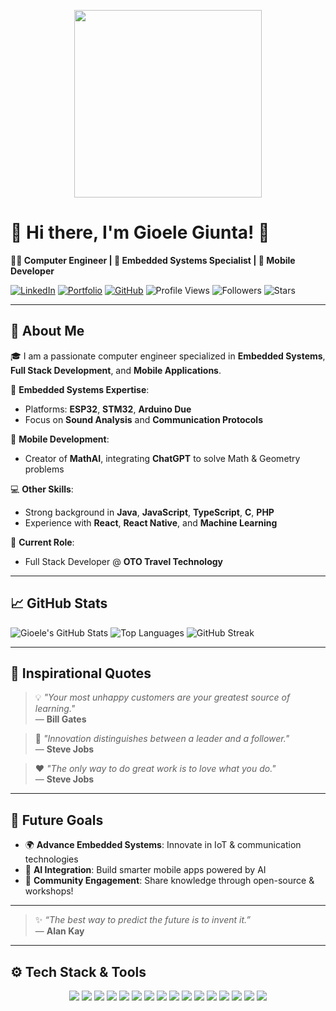 <p align="center">
  <img src="https://media2.giphy.com/media/v1.Y2lkPTc5MGI3NjExaWI2ZXM1bGpiZDJtMGJ0MjZpODFqbmVxOTUwbDlmM2Z2bDBlMzU2MiZlcD12MV9pbnRlcm5hbF9naWZfYnlfaWQmY3Q9Zw/ytBoIyQ7ArpRirP0oh/giphy.gif" width="300"/>
</p>

# 👋 Hi there, I'm **Gioele Giunta**! 🚀

**👨‍💻 Computer Engineer | 🔧 Embedded Systems Specialist | 📱 Mobile Developer**

[![LinkedIn](https://img.shields.io/badge/🔗-LinkedIn-blue)](https://www.linkedin.com/in/gioele-giunta-58314b203)
[![Portfolio](https://img.shields.io/badge/🌐-Portfolio-green)](https://gioelegiunta.it/)
[![GitHub](https://img.shields.io/badge/🐙-GitHub-black)](https://github.com/gioelegiunta)
![Profile Views](https://komarev.com/ghpvc/?username=gioelegiunta&label=Profile%20views&color=0e75b6&style=flat)
![Followers](https://img.shields.io/github/followers/gioelegiunta?label=Followers&style=social)
![Stars](https://img.shields.io/github/stars/gioelegiunta?affiliations=OWNER%2CCOLLABORATOR&style=social)

---

## 🚀 About Me

🎓 I am a passionate computer engineer specialized in **Embedded Systems**, **Full Stack Development**, and **Mobile Applications**.

🔌 **Embedded Systems Expertise**:  
- Platforms: **ESP32**, **STM32**, **Arduino Due**
- Focus on **Sound Analysis** and **Communication Protocols**

📱 **Mobile Development**:  
- Creator of **MathAI**, integrating **ChatGPT** to solve Math & Geometry problems

💻 **Other Skills**:
- Strong background in **Java**, **JavaScript**, **TypeScript**, **C**, **PHP**
- Experience with **React**, **React Native**, and **Machine Learning**

💼 **Current Role**:  
- Full Stack Developer @ **OTO Travel Technology**

---

## 📈 GitHub Stats

![Gioele's GitHub Stats](https://github-readme-stats.vercel.app/api?username=G103L3&show_icons=true&theme=radical)
![Top Languages](https://github-readme-stats.vercel.app/api/top-langs/?username=G103L3&layout=compact&theme=radical)
![GitHub Streak](https://streak-stats.demolab.com/?user=G103L3&theme=radical)

---

## 🌟 Inspirational Quotes

> 💡 *"Your most unhappy customers are your greatest source of learning."*  
> — **Bill Gates**

> 🚀 *"Innovation distinguishes between a leader and a follower."*  
> — **Steve Jobs**

> ❤️ *"The only way to do great work is to love what you do."*  
> — **Steve Jobs**

---

## 🎯 Future Goals

- 🌍 **Advance Embedded Systems**: Innovate in IoT & communication technologies
- 🤖 **AI Integration**: Build smarter mobile apps powered by AI
- 🌱 **Community Engagement**: Share knowledge through open-source & workshops!

---

> ✨ *“The best way to predict the future is to invent it.”*  
> — **Alan Kay**

---

## ⚙️ Tech Stack & Tools

<p align="center">
  <img src="https://img.shields.io/badge/C++-00599C?style=for-the-badge&logo=cplusplus&logoColor=white"/>
  <img src="https://img.shields.io/badge/C-00599C?style=for-the-badge&logo=c&logoColor=white"/>
  <img src="https://img.shields.io/badge/Java-007396?style=for-the-badge&logo=java&logoColor=white"/>
  <img src="https://img.shields.io/badge/JavaScript-F7DF1E?style=for-the-badge&logo=javascript&logoColor=black"/>
  <img src="https://img.shields.io/badge/TypeScript-3178C6?style=for-the-badge&logo=typescript&logoColor=white"/>
  <img src="https://img.shields.io/badge/PHP-777BB4?style=for-the-badge&logo=php&logoColor=white"/>
  <img src="https://img.shields.io/badge/React-61DAFB?style=for-the-badge&logo=react&logoColor=black"/>
  <img src="https://img.shields.io/badge/React_Native-61DAFB?style=for-the-badge&logo=react&logoColor=black"/>
  <img src="https://img.shields.io/badge/Machine%20Learning-brightgreen?style=for-the-badge&logo=python&logoColor=white"/>
  <img src="https://img.shields.io/badge/Arduino-00979D?style=for-the-badge&logo=arduino&logoColor=white"/>
  <img src="https://img.shields.io/badge/STM32-03234B?style=for-the-badge&logo=stmicroelectronics&logoColor=white"/>
  <img src="https://img.shields.io/badge/ESP32-black?style=for-the-badge&logo=espressif&logoColor=white"/>
  <img src="https://img.shields.io/badge/Flutter-02569B?style=for-the-badge&logo=flutter&logoColor=white"/>
  <img src="https://img.shields.io/badge/Dart-0175C2?style=for-the-badge&logo=dart&logoColor=white"/>
  <img src="https://img.shields.io/badge/Firebase-FFCA28?style=for-the-badge&logo=firebase&logoColor=white"/>
  <img src="https://img.shields.io/badge/ChatGPT-00A67E?style=for-the-badge&logo=openai&logoColor=white"/>
</p>
